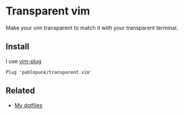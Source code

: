 # Transparent vim

Make your vim transparent to match it with your transparent terminal.

## Install

I use [vim-plug](https://github.com/junegunn/vim-plug)

```vim
Plug 'pablopunk/transparent.vim'
```

## Related

* [My dotfiles](https://github.com/pablopunk/dotfiles)
